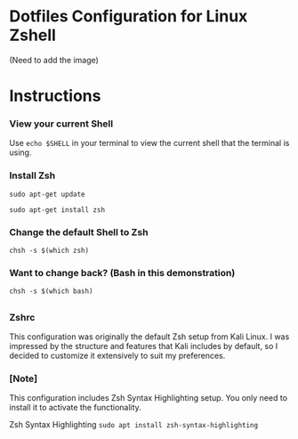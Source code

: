 # Dotfiles Configuration for Linux Zshell
(Need to add the image)


# Instructions
### View your current Shell
Use `echo $SHELL` in your terminal to view the current shell
that the terminal is using.

### Install Zsh
`sudo apt-get update`

`sudo apt-get install zsh`

### Change the default Shell to Zsh
`chsh -s $(which zsh)`

### Want to change back? (Bash in this demonstration)
`chsh -s $(which bash)`

##

### Zshrc
This configuration was originally the default Zsh setup from 
Kali Linux. I was impressed by the structure and features 
that Kali includes by default, so I decided to customize it 
extensively to suit my preferences.


### [Note]
This configuration includes Zsh Syntax Highlighting setup. 
You only need to install it to activate the functionality.

Zsh Syntax Highlighting
`sudo apt install zsh-syntax-highlighting`





